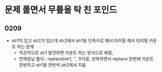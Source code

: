 # 문제 풀면서 무릎을 탁 친 포인드

## 0209
- str1이 있고 str2가 있는데 str2에서 str1을 단축키로 해서 타이핑 해서 타이핑 카운트 하는 문제
    - 직관적으로 str1 발견하면 카운트 하는 방식으로 해결, 
    - 연재정님 풀이 :  replace(str1, '', 1)이용, 반복하면서 replace 한번에 카운트 한번하고 str1을 한번씩 str2에서 지움